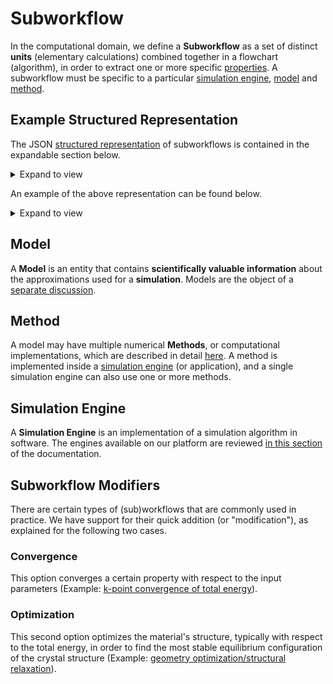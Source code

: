 # Subworkflow

In the computational domain, we define a **Subworkflow** as a set of distinct **units** (elementary calculations) combined together in a flowchart (algorithm), in order to extract one or more specific [properties](../../properties/overview.md). A subworkflow must be specific to a particular [simulation engine](../../software/applications.md), [model](../../models/overview.md) and [method](../../methods/overview.md).

## Example Structured Representation

The JSON [structured representation](../../data-structured/overview.md) of subworkflows is contained in the expandable section below.

<details markdown="1">
  <summary>
     Expand to view
  </summary> 

```json tab="Schema" 
{!schema/workflow/subworkflow.json!}
```

</details>

An example of the above representation can be found below.

<details markdown="1">
  <summary>
     Expand to view
  </summary> 

```json tab="Schema" 
{!example/workflow/subworkflow.json!}
```

</details>

## Model

A **Model** is an entity that contains **scientifically valuable information** about the approximations used for a **simulation**. Models are the object of a [separate discussion](../../models/overview.md).

## Method

A model may have multiple numerical **Methods**, or computational implementations, which are described in detail [here](../../methods/overview.md). A method is implemented inside a [simulation engine](#simulation-engine) (or application), and a single simulation engine can also use one or more methods.

## Simulation Engine

A **Simulation Engine** is an implementation of a simulation algorithm in software. The engines available on our platform are reviewed [in this section](../../software/applications.md) of the documentation.

## Subworkflow Modifiers

There are certain types of (sub)workflows that are commonly used in practice. We have support for their quick addition (or "modification"), as explained for the following two cases.

### Convergence

This option converges a certain property with respect to the input parameters (Example: [k-point convergence of total energy](../addons/convergence-algorithms.md)). 

### Optimization

This second option optimizes the material's structure, typically with respect to the total energy, in order to find the most stable equilibrium configuration of the crystal structure (Example: [geometry optimization/structural relaxation](../addons/structural-relaxation.md)).
